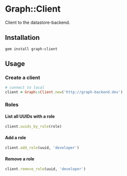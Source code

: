 # Graph::Client

Client to the datastore-backend.

## Installation

```
gem install graph-client
```

## Usage

### Create a client
```ruby
# connect to local
client = Graph::Client.new('http://graph-backend.dev')
```

### Roles

#### List all UUIDs with a role

```ruby
client.uuids_by_role(role)
```

#### Add a role

```ruby
client.add_role(uuid, 'developer')
```

#### Remove a role

```ruby
client.remove_role(uuid, 'developer')
```

